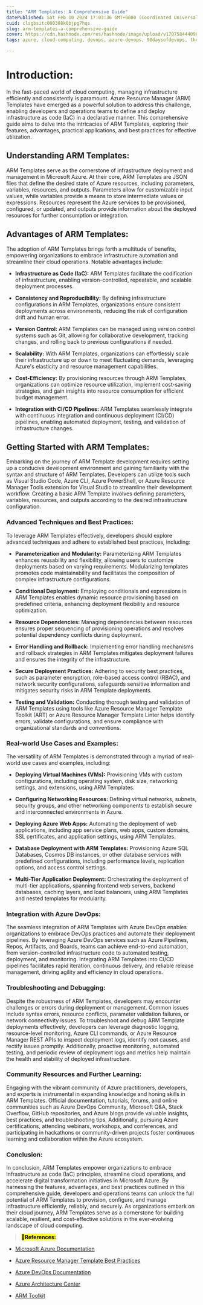 ```yaml
---
title: "ARM Templates: A Comprehensive Guide"
datePublished: Sat Feb 10 2024 17:03:36 GMT+0000 (Coordinated Universal Time)
cuid: clsgbsitc000308k0bjpg7hqs
slug: arm-templates-a-comprehensive-guide
cover: https://cdn.hashnode.com/res/hashnode/image/upload/v1707584440905/52c9c936-78e5-4d78-8111-97ee0cd0b567.png
tags: azure, cloud-computing, devops, azure-devops, 90daysofdevops, the-cloudops-community

---
```


# **Introduction:**

In the fast-paced world of cloud computing, managing infrastructure efficiently and consistently is paramount. Azure Resource Manager (ARM) Templates have emerged as a powerful solution to address this challenge, enabling developers and operations teams to define and deploy infrastructure as code (IaC) in a declarative manner. This comprehensive guide aims to delve into the intricacies of ARM Templates, exploring their features, advantages, practical applications, and best practices for effective utilization.

## **Understanding ARM Templates:**

ARM Templates serve as the cornerstone of infrastructure deployment and management in Microsoft Azure. At their core, ARM Templates are JSON files that define the desired state of Azure resources, including parameters, variables, resources, and outputs. Parameters allow for customizable input values, while variables provide a means to store intermediate values or expressions. Resources represent the Azure services to be provisioned, configured, or updated, and outputs provide information about the deployed resources for further consumption or integration.

## **Advantages of ARM Templates:**

The adoption of ARM Templates brings forth a multitude of benefits, empowering organizations to embrace infrastructure automation and streamline their cloud operations. Notable advantages include:

* **Infrastructure as Code (IaC):** ARM Templates facilitate the codification of infrastructure, enabling version-controlled, repeatable, and scalable deployment processes.
    
* **Consistency and Reproducibility:** By defining infrastructure configurations in ARM Templates, organizations ensure consistent deployments across environments, reducing the risk of configuration drift and human error.
    
* **Version Control:** ARM Templates can be managed using version control systems such as Git, allowing for collaborative development, tracking changes, and rolling back to previous configurations if needed.
    
* **Scalability:** With ARM Templates, organizations can effortlessly scale their infrastructure up or down to meet fluctuating demands, leveraging Azure's elasticity and resource management capabilities.
    
* **Cost-Efficiency:** By provisioning resources through ARM Templates, organizations can optimize resource utilization, implement cost-saving strategies, and gain insights into resource consumption for efficient budget management.
    
* **Integration with CI/CD Pipelines:** ARM Templates seamlessly integrate with continuous integration and continuous deployment (CI/CD) pipelines, enabling automated deployment, testing, and validation of infrastructure changes.
    

## **Getting Started with ARM Templates:**

Embarking on the journey of ARM Template development requires setting up a conducive development environment and gaining familiarity with the syntax and structure of ARM Templates. Developers can utilize tools such as Visual Studio Code, Azure CLI, Azure PowerShell, or Azure Resource Manager Tools extension for Visual Studio to streamline their development workflow. Creating a basic ARM Template involves defining parameters, variables, resources, and outputs according to the desired infrastructure configuration.

### **Advanced Techniques and Best Practices:**

To leverage ARM Templates effectively, developers should explore advanced techniques and adhere to established best practices, including:

* **Parameterization and Modularity:** Parameterizing ARM Templates enhances reusability and flexibility, allowing users to customize deployments based on varying requirements. Modularizing templates promotes code maintainability and facilitates the composition of complex infrastructure configurations.
    
* **Conditional Deployment:** Employing conditionals and expressions in ARM Templates enables dynamic resource provisioning based on predefined criteria, enhancing deployment flexibility and resource optimization.
    
* **Resource Dependencies:** Managing dependencies between resources ensures proper sequencing of provisioning operations and resolves potential dependency conflicts during deployment.
    
* **Error Handling and Rollback:** Implementing error handling mechanisms and rollback strategies in ARM Templates mitigates deployment failures and ensures the integrity of the infrastructure.
    
* **Secure Deployment Practices:** Adhering to security best practices, such as parameter encryption, role-based access control (RBAC), and network security configurations, safeguards sensitive information and mitigates security risks in ARM Template deployments.
    
* **Testing and Validation:** Conducting thorough testing and validation of ARM Templates using tools like Azure Resource Manager Template Toolkit (ART) or Azure Resource Manager Template Linter helps identify errors, validate configurations, and ensure compliance with organizational standards and conventions.
    

### **Real-world Use Cases and Examples:**

The versatility of ARM Templates is demonstrated through a myriad of real-world use cases and examples, including:

* **Deploying Virtual Machines (VMs):** Provisioning VMs with custom configurations, including operating system, disk size, networking settings, and extensions, using ARM Templates.
    
* **Configuring Networking Resources:** Defining virtual networks, subnets, security groups, and other networking components to establish secure and interconnected environments in Azure.
    
* **Deploying Azure Web Apps:** Automating the deployment of web applications, including app service plans, web apps, custom domains, SSL certificates, and application settings, using ARM Templates.
    
* **Database Deployment with ARM Templates:** Provisioning Azure SQL Databases, Cosmos DB instances, or other database services with predefined configurations, including performance levels, replication options, and access control settings.
    
* **Multi-Tier Application Deployment:** Orchestrating the deployment of multi-tier applications, spanning frontend web servers, backend databases, caching layers, and load balancers, using ARM Templates and nested templates for modularity.
    

### **Integration with Azure DevOps:**

The seamless integration of ARM Templates with Azure DevOps enables organizations to embrace DevOps practices and automate their deployment pipelines. By leveraging Azure DevOps services such as Azure Pipelines, Repos, Artifacts, and Boards, teams can achieve end-to-end automation, from version-controlled infrastructure code to automated testing, deployment, and monitoring. Integrating ARM Templates into CI/CD pipelines facilitates rapid iteration, continuous delivery, and reliable release management, driving agility and efficiency in cloud operations.

### **Troubleshooting and Debugging:**

Despite the robustness of ARM Templates, developers may encounter challenges or errors during deployment or management. Common issues include syntax errors, resource conflicts, parameter validation failures, or network connectivity issues. To troubleshoot and debug ARM Template deployments effectively, developers can leverage diagnostic logging, resource-level monitoring, Azure CLI commands, or Azure Resource Manager REST APIs to inspect deployment logs, identify root causes, and rectify issues promptly. Additionally, proactive monitoring, automated testing, and periodic review of deployment logs and metrics help maintain the health and stability of deployed infrastructure.

### **Community Resources and Further Learning:**

Engaging with the vibrant community of Azure practitioners, developers, and experts is instrumental in expanding knowledge and honing skills in ARM Templates. Official documentation, tutorials, forums, and online communities such as Azure DevOps Community, Microsoft Q&A, Stack Overflow, GitHub repositories, and Azure blogs provide valuable insights, best practices, and troubleshooting tips. Additionally, pursuing Azure certifications, attending webinars, workshops, and conferences, and participating in hackathons or community-driven projects foster continuous learning and collaboration within the Azure ecosystem.

### **Conclusion:**

In conclusion, ARM Templates empower organizations to embrace infrastructure as code (IaC) principles, streamline cloud operations, and accelerate digital transformation initiatives in Microsoft Azure. By harnessing the features, advantages, and best practices outlined in this comprehensive guide, developers and operations teams can unlock the full potential of ARM Templates to provision, configure, and manage infrastructure efficiently, reliably, and securely. As organizations embark on their cloud journey, ARM Templates serve as a cornerstone for building scalable, resilient, and cost-effective solutions in the ever-evolving landscape of cloud computing.

> <mark>📑</mark>**<mark>References:</mark>**

* [Microsoft Azure Documentation](https://docs.microsoft.com/en-us/azure/)
    
* [Azure Resource Manager Template Best Practices](https://docs.microsoft.com/en-us/azure/azure-resource-manager/templates/best-practices)
    
* [Azure DevOps Documentation](https://docs.microsoft.com/en-us/azure/devops/)
    
* [Azure Architecture Center](https://docs.microsoft.com/en-us/azure/architecture/)
    
* [ARM Toolkit](https://github.com/Azure)